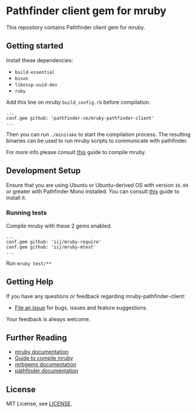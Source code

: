 # Pathfinder client gem for mruby

This repository contains Pathfinder client gem for mruby.

## Getting started

Install these dependencies:

- `build-essential`
- `bison`
- `libossp-uuid-dev`
- `ruby`

Add this line on mruby `build_config.rb` before compilation.

```
...
conf.gem github: 'pathfinder-cm/mruby-pathfinder-client'
...
```

Then you can run `./minirake` to start the compilation process. The resulting binaries can be used to run mruby scripts to communicate with pathfinder.

For more info please consult [this][mruby-compile-guide] guide to compile mruby.

## Development Setup

Ensure that you are using Ubuntu or Ubuntu-derived OS with version `16.04` or greater with Pathfinder Mono installed. You can consult [this][pathfinder-mono-doc] guide to install it.

### Running tests

Compile mruby with these 2 gems enabled.

```
...
conf.gem github: 'iij/mruby-require'
conf.gem github: 'iij/mruby-mtest'
...
```

Run `mruby test/**`

## Getting Help

If you have any questions or feedback regarding mruby-pathfinder-client:

- [File an issue](https://github.com/pathfinder-cm/mruby-pathfinder-client/issues/new) for bugs, issues and feature suggestions.

Your feedback is always welcome.

## Further Reading

- [mruby documentation][mruby-doc]
- [Guide to compile mruby][mruby-compile-guide]
- [mrbgems documentation][mrbgems-doc]
- [pathfinder documentation][pathfinder-mono-doc]

[mruby-doc]: https://github.com/mruby/mruby/tree/master/doc
[mruby-compile-guide]: https://github.com/mruby/mruby/blob/master/doc/guides/compile.md
[mrbgems-doc]: https://github.com/mruby/mruby/blob/master/doc/guides/mrbgems.md
[pathfinder-mono-doc]: https://github.com/pathfinder-cm/pathfinder-mono

## License

MIT License, see [LICENSE](LICENSE).
